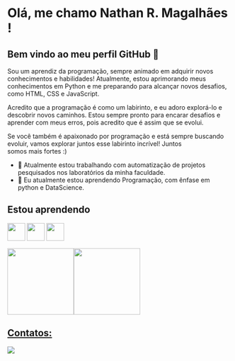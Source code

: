 # Olá, me chamo Nathan R. Magalhães ! 
## Bem vindo ao meu perfil GitHub 👋


Sou um aprendiz da programação, sempre animado em adquirir novos conhecimentos e habilidades! Atualmente, estou aprimorando meus conhecimentos em Python e me preparando para alcançar novos desafios, como HTML, CSS e JavaScript.

Acredito que a programação é como um labirinto, e eu adoro explorá-lo e descobrir novos caminhos. Estou sempre pronto para encarar desafios e aprender com meus erros, pois acredito que é assim que se evolui.

Se você também é apaixonado por programação e está sempre buscando evoluir, vamos explorar juntos esse labirinto incrível! Juntos somos mais fortes :)

- 🔭 Atualmente estou trabalhando com automatização de projetos pesquisados nos laboratórios da minha faculdade.
- 🌱 Eu atualmente estou aprendendo Programação, com ênfase em python e DataScience.


## Estou aprendendo
<img src="https://cdn.jsdelivr.net/gh/devicons/devicon/icons/javascript/javascript-original.svg" width="40" height="40"/> <img src="https://cdn.jsdelivr.net/gh/devicons/devicon/icons/html5/html5-original-wordmark.svg"  width="40" height="40" /> <img src="https://cdn.jsdelivr.net/gh/devicons/devicon/icons/python/python-original-wordmark.svg" width="40" height="40"/> 
        
<div>
<a href="https://github.com/nrmagalhaes1">
<img height="150em" src="https://github-readme-stats.vercel.app/api?username=nrmagalhaes1&show_icons=true&theme=default&include_all_commits=true&count_private=true"/><img height="150em" src="https://github-readme-stats.vercel.app/api/top-langs/?username=nrmagalhaes1&layout=compact&langs_count=7&theme=default"/>
</div>        

## Contatos:
<div>
<a href="https://www.linkedin.com/in/nrmagalhaes" target="_blank"><img src="https://img.shields.io/badge/-LinkedIn-%230077B5?style=for-the-badge&logo=linkedin&logoColor=white" target="_blank"></a>   
</div>
          
          
          

